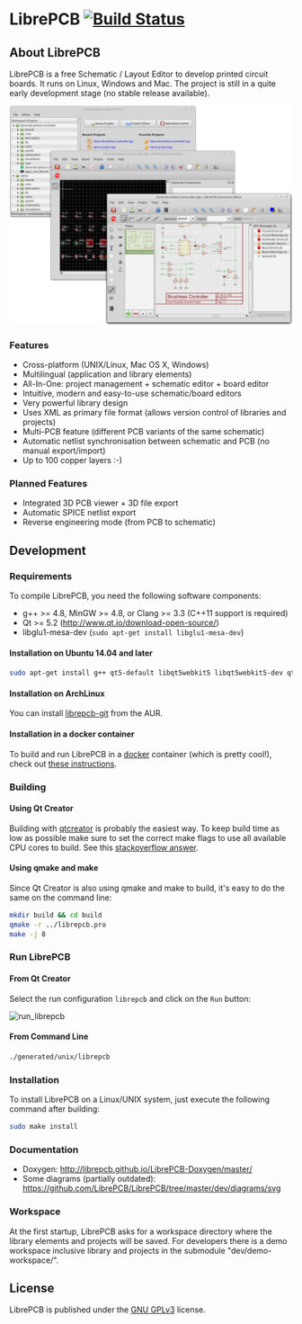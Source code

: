 # LibrePCB [![Build Status](https://travis-ci.org/LibrePCB/LibrePCB.svg?branch=master)](https://travis-ci.org/LibrePCB/LibrePCB)

## About LibrePCB

LibrePCB is a free Schematic / Layout Editor to develop printed circuit boards.
It runs on Linux, Windows and Mac. The project is still in a quite early
development stage (no stable release available).

![Screenshot](doc/screenshot.png)

### Features
- Cross-platform (UNIX/Linux, Mac OS X, Windows)
- Multilingual (application and library elements)
- All-In-One: project management + schematic editor + board editor
- Intuitive, modern and easy-to-use schematic/board editors
- Very powerful library design
- Uses XML as primary file format (allows version control of libraries and projects)
- Multi-PCB feature (different PCB variants of the same schematic)
- Automatic netlist synchronisation between schematic and PCB (no manual export/import)
- Up to 100 copper layers :-)

### Planned Features
- Integrated 3D PCB viewer + 3D file export
- Automatic SPICE netlist export
- Reverse engineering mode (from PCB to schematic)


## Development

### Requirements

To compile LibrePCB, you need the following software components:
- g++ >= 4.8, MinGW >= 4.8, or Clang >= 3.3 (C++11 support is required)
- Qt >= 5.2 (http://www.qt.io/download-open-source/)
- libglu1-mesa-dev (`sudo apt-get install libglu1-mesa-dev`)

#### Installation on Ubuntu 14.04 and later

```bash
sudo apt-get install g++ qt5-default libqt5webkit5 libqt5webkit5-dev qttools5-dev-tools qt5-doc qtcreator libglu1-mesa-dev
```

#### Installation on ArchLinux

You can install [librepcb-git](https://aur.archlinux.org/packages/librepcb-git/) from the AUR.

#### Installation in a docker container

To build and run LibrePCB in a [docker](https://www.docker.com/) container (which is pretty cool!), check out [these instructions](https://github.com/LibrePCB/LibrePCB/tree/master/dev/docker).

### Building

#### Using Qt Creator

Building with [qtcreator](http://doc.qt.io/qtcreator/) is probably the easiest
way.  To keep build time as low as possible make sure to set the correct make
flags to use all available CPU cores to build. See this [stackoverflow
answer](https://stackoverflow.com/questions/8860712/setting-default-make-options-for-qt-creator).

#### Using qmake and make

Since Qt Creator is also using qmake and make to build, it's easy to do the same
on the command line:

```bash
mkdir build && cd build
qmake -r ../librepcb.pro
make -j 8
```

### Run LibrePCB

#### From Qt Creator

Select the run configuration `librepcb` and click on the `Run` button:

![run_librepcb](https://cloud.githubusercontent.com/assets/5374821/11880865/82574916-a503-11e5-9ec1-ad79b0e2d0d5.png)

#### From Command Line

```bash
./generated/unix/librepcb
```

### Installation

To install LibrePCB on a Linux/UNIX system, just execute the following command after building:

```bash
sudo make install
```

### Documentation

- Doxygen: http://librepcb.github.io/LibrePCB-Doxygen/master/
- Some diagrams (partially outdated): https://github.com/LibrePCB/LibrePCB/tree/master/dev/diagrams/svg

### Workspace

At the first startup, LibrePCB asks for a workspace directory where the library
elements and projects will be saved.  For developers there is a demo workspace
inclusive library and projects in the submodule "dev/demo-workspace/".


## License

LibrePCB is published under the [GNU GPLv3](http://www.gnu.org/licenses/gpl-3.0.html) license.
